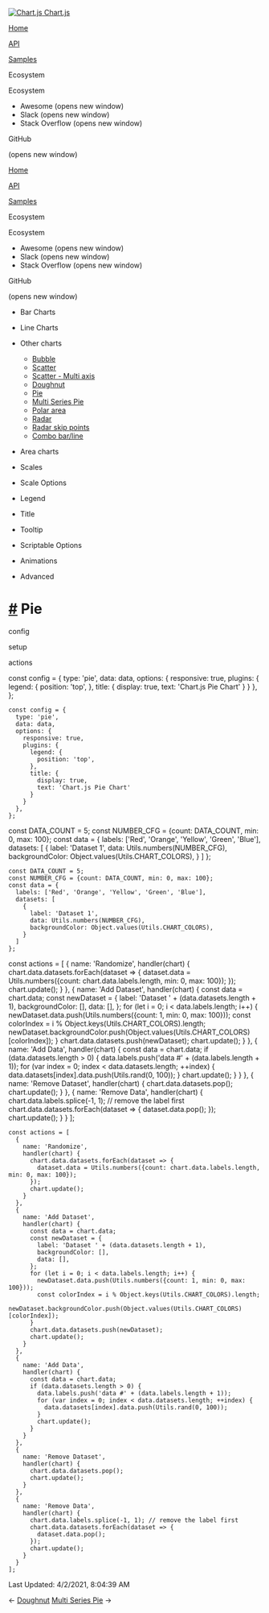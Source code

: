 <a href="/docs/3.0.0/" class="home-link router-link-active"><img src="/docs/3.0.0/favicon.ico" alt="Chart.js" class="logo" /> <span class="site-name can-hide">Chart.js</span></a>

<a href="/docs/3.0.0/" class="nav-link">Home</a>

<a href="/docs/3.0.0/api/" class="nav-link">API</a>

<a href="/docs/3.0.0/samples/" class="nav-link router-link-active">Samples</a>

<span class="title">Ecosystem</span> <span class="arrow down"></span>

<span class="title">Ecosystem</span> <span class="arrow right"></span>

-   Awesome
    <span class="sr-only">(opens new window)</span>
-   Slack
    <span class="sr-only">(opens new window)</span>
-   Stack Overflow
    <span class="sr-only">(opens new window)</span>

GitHub

<span class="sr-only">(opens new window)</span>

<a href="/docs/3.0.0/" class="nav-link">Home</a>

<a href="/docs/3.0.0/api/" class="nav-link">API</a>

<a href="/docs/3.0.0/samples/" class="nav-link router-link-active">Samples</a>

<span class="title">Ecosystem</span> <span class="arrow down"></span>

<span class="title">Ecosystem</span> <span class="arrow right"></span>

-   Awesome
    <span class="sr-only">(opens new window)</span>
-   Slack
    <span class="sr-only">(opens new window)</span>
-   Stack Overflow
    <span class="sr-only">(opens new window)</span>

GitHub

<span class="sr-only">(opens new window)</span>

-   Bar Charts <span class="arrow right"></span>

-   Line Charts <span class="arrow right"></span>

-   Other charts <span class="arrow down"></span>

    -   <a href="/docs/3.0.0/samples/other-charts/bubble.html" class="sidebar-link">Bubble</a>
    -   <a href="/docs/3.0.0/samples/other-charts/scatter.html" class="sidebar-link">Scatter</a>
    -   <a href="/docs/3.0.0/samples/other-charts/scatter-multi-axis.html" class="sidebar-link">Scatter - Multi axis</a>
    -   <a href="/docs/3.0.0/samples/other-charts/doughnut.html" class="sidebar-link">Doughnut</a>
    -   <a href="/docs/3.0.0/samples/other-charts/pie.html" class="active sidebar-link">Pie</a>
    -   <a href="/docs/3.0.0/samples/other-charts/multi-series-pie.html" class="sidebar-link">Multi Series Pie</a>
    -   <a href="/docs/3.0.0/samples/other-charts/polar-area.html" class="sidebar-link">Polar area</a>
    -   <a href="/docs/3.0.0/samples/other-charts/radar.html" class="sidebar-link">Radar</a>
    -   <a href="/docs/3.0.0/samples/other-charts/radar-skip-points.html" class="sidebar-link">Radar skip points</a>
    -   <a href="/docs/3.0.0/samples/other-charts/combo-bar-line.html" class="sidebar-link">Combo bar/line</a>

-   Area charts <span class="arrow right"></span>

-   Scales <span class="arrow right"></span>

-   Scale Options <span class="arrow right"></span>

-   Legend <span class="arrow right"></span>

-   Title <span class="arrow right"></span>

-   Tooltip <span class="arrow right"></span>

-   Scriptable Options <span class="arrow right"></span>

-   Animations <span class="arrow right"></span>

-   Advanced <span class="arrow right"></span>

<a href="#pie" class="header-anchor">#</a> Pie
==============================================

config

setup

actions

<a href="https://github.com/chartjs/Chart.js/blob/master/docs/samples/other-charts/pie.md" class="code-editor-tool fab fa-github fa-lg" title="View on GitHub"></a>

const config = { type: 'pie', data: data, options: { responsive: true, plugins: { legend: { position: 'top', }, title: { display: true, text: 'Chart.js Pie Chart' } } }, };

    const config = {
      type: 'pie',
      data: data,
      options: {
        responsive: true,
        plugins: {
          legend: {
            position: 'top',
          },
          title: {
            display: true,
            text: 'Chart.js Pie Chart'
          }
        }
      },
    };

const DATA\_COUNT = 5; const NUMBER\_CFG = {count: DATA\_COUNT, min: 0, max: 100}; const data = { labels: \['Red', 'Orange', 'Yellow', 'Green', 'Blue'\], datasets: \[ { label: 'Dataset 1', data: Utils.numbers(NUMBER\_CFG), backgroundColor: Object.values(Utils.CHART\_COLORS), } \] };

    const DATA_COUNT = 5;
    const NUMBER_CFG = {count: DATA_COUNT, min: 0, max: 100};
    const data = {
      labels: ['Red', 'Orange', 'Yellow', 'Green', 'Blue'],
      datasets: [
        {
          label: 'Dataset 1',
          data: Utils.numbers(NUMBER_CFG),
          backgroundColor: Object.values(Utils.CHART_COLORS),
        }
      ]
    };

const actions = \[ { name: 'Randomize', handler(chart) { chart.data.datasets.forEach(dataset =&gt; { dataset.data = Utils.numbers({count: chart.data.labels.length, min: 0, max: 100}); }); chart.update(); } }, { name: 'Add Dataset', handler(chart) { const data = chart.data; const newDataset = { label: 'Dataset ' + (data.datasets.length + 1), backgroundColor: \[\], data: \[\], }; for (let i = 0; i &lt; data.labels.length; i++) { newDataset.data.push(Utils.numbers({count: 1, min: 0, max: 100})); const colorIndex = i % Object.keys(Utils.CHART\_COLORS).length; newDataset.backgroundColor.push(Object.values(Utils.CHART\_COLORS)\[colorIndex\]); } chart.data.datasets.push(newDataset); chart.update(); } }, { name: 'Add Data', handler(chart) { const data = chart.data; if (data.datasets.length &gt; 0) { data.labels.push('data \#' + (data.labels.length + 1)); for (var index = 0; index &lt; data.datasets.length; ++index) { data.datasets\[index\].data.push(Utils.rand(0, 100)); } chart.update(); } } }, { name: 'Remove Dataset', handler(chart) { chart.data.datasets.pop(); chart.update(); } }, { name: 'Remove Data', handler(chart) { chart.data.labels.splice(-1, 1); // remove the label first chart.data.datasets.forEach(dataset =&gt; { dataset.data.pop(); }); chart.update(); } } \];

    const actions = [
      {
        name: 'Randomize',
        handler(chart) {
          chart.data.datasets.forEach(dataset => {
            dataset.data = Utils.numbers({count: chart.data.labels.length, min: 0, max: 100});
          });
          chart.update();
        }
      },
      {
        name: 'Add Dataset',
        handler(chart) {
          const data = chart.data;
          const newDataset = {
            label: 'Dataset ' + (data.datasets.length + 1),
            backgroundColor: [],
            data: [],
          };
          for (let i = 0; i < data.labels.length; i++) {
            newDataset.data.push(Utils.numbers({count: 1, min: 0, max: 100}));
            const colorIndex = i % Object.keys(Utils.CHART_COLORS).length;
            newDataset.backgroundColor.push(Object.values(Utils.CHART_COLORS)[colorIndex]);
          }
          chart.data.datasets.push(newDataset);
          chart.update();
        }
      },
      {
        name: 'Add Data',
        handler(chart) {
          const data = chart.data;
          if (data.datasets.length > 0) {
            data.labels.push('data #' + (data.labels.length + 1));
            for (var index = 0; index < data.datasets.length; ++index) {
              data.datasets[index].data.push(Utils.rand(0, 100));
            }
            chart.update();
          }
        }
      },
      {
        name: 'Remove Dataset',
        handler(chart) {
          chart.data.datasets.pop();
          chart.update();
        }
      },
      {
        name: 'Remove Data',
        handler(chart) {
          chart.data.labels.splice(-1, 1); // remove the label first
          chart.data.datasets.forEach(dataset => {
            dataset.data.pop();
          });
          chart.update();
        }
      }
    ];

<span class="prefix">Last Updated:</span> <span class="time">4/2/2021, 8:04:39 AM</span>

<span class="prev"> ← <a href="/docs/3.0.0/samples/other-charts/doughnut.html" class="prev">Doughnut</a> </span> <span class="next"> [Multi Series Pie](/docs/3.0.0/samples/other-charts/multi-series-pie.html) → </span>
